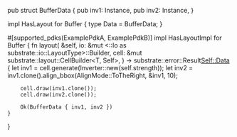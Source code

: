 pub struct BufferData {
    pub inv1: Instance<Inverter>,
    pub inv2: Instance<Inverter>,
}

impl HasLayout for Buffer {
    type Data = BufferData;
}

#[supported_pdks(ExamplePdkA, ExamplePdkB)]
impl HasLayoutImpl<T> for Buffer {
    fn layout(
        &self,
        io: &mut <<Self as substrate::block::Block>::Io as substrate::io::LayoutType>::Builder,
        cell: &mut substrate::layout::CellBuilder<T, Self>,
    ) -> substrate::error::Result<Self::Data> {
        let inv1 = cell.generate(Inverter::new(self.strength));
        let inv2 = inv1.clone().align_bbox(AlignMode::ToTheRight, &inv1, 10);

        cell.draw(inv1.clone());
        cell.draw(inv2.clone());

        Ok(BufferData { inv1, inv2 })
    }
}
